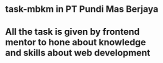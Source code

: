 # task-mbkm in PT Pundi Mas Berjaya
# All the task is given by frontend mentor to hone about knowledge and skills about web development
